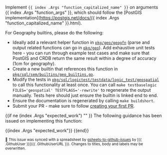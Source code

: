 Implement `{{ index .Args "function_capitalized_name" }}` on arguments {{ index .Args "function_args" }}, which should follow the [PostGIS implementation](https://postgis.net/docs/{{ index .Args "function_capitalized_name" }}.html).

For Geography builtins, please do the following:
* Ideally add a relevant helper function in [`pkg/geo/geogfn`](https://github.com/cockroachdb/cockroach/tree/master/pkg/geo/geogfn) (parse and output related functions can go in [`pkg/geo`](https://github.com/cockroachdb/cockroach/tree/master/pkg/geo)). Add exhaustive unit tests here - you can run through example test cases and make sure that PostGIS and CRDB return the same result within a degree of accuracy (1cm for geography).
* Create a new builtin that references this function in [`pkg/sql/sem/builtins/geo_builtins.go`](https://github.com/cockroachdb/cockroach/blob/master/pkg/sql/sem/builtins/geo_builtins.go).
* Modify the tests in [`pkg/sql/logictest/testdata/logic_test/geospatial`](https://github.com/cockroachdb/cockroach/blob/master/pkg/sql/logictest/testdata/logic_test/geospatial) to call this functionality at least once. You can call `make testbaselogic FILES='geospatial' TESTFLAGS='-rewrite'` to regenerate the output manually. Tests here should just ensure the builtin is linked end to end.
* Ensure the documentation is regenerated by calling `make buildshort`.
* Submit your PR - make sure to follow [creating your first PR](https://wiki.crdb.io/wiki/spaces/CRDB/pages/181633464/Your+first+CockroachDB+PR]).

{{if ne (index .Args "expected_work") "" }}
The following guidance has been issued on implementing this function:

{{index .Args "expected_work"}}
{{end}}

<sub>:robot: This issue was synced with a spreadsheet by [gsheets-to-github-issues](https://github.com/cockroachlabs/gsheet-to-github-issues) by [{{ .GithubUser }}]({{ .GithubUserURL }}). Changes to titles, body and labels may be overwritten.</sub>
